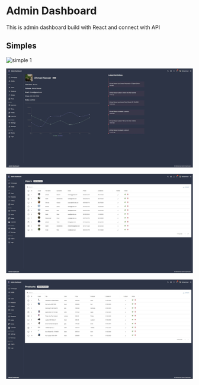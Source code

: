 # Admin Dashboard

This is admin dashboard build with React and connect with API

## Simples
![simple 1]('./public/Capture01.JPG')

![simple 2](./public/Capture02.JPG)

![simple 3](./public/Capture03.JPG)

![simple 4](./public/Capture04.JPG)